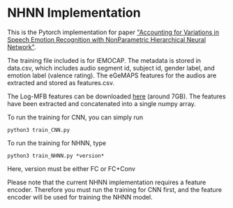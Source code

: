 # NHNN Implementation

This is the Pytorch implementation for paper ["Accounting for Variations in Speech Emotion Recognition with NonParametric Hierarchical Neural Network"](https://arxiv.org/abs/2109.04316).

The training file included is for IEMOCAP. The metadata is stored in data.csv, which includes audio segment id, subject id, gender label, and emotion label (valence rating). The eGeMAPS features for the audios are extracted and stored as features.csv. 

The Log-MFB features can be downloaded [here](https://drive.google.com/file/d/1b0c7xgcyzt97vY7AI5uOCHdYWhTfygFf/view?usp=sharing) (around 7GB). The features have been extracted and concatenated into a single numpy array.

To run the training for CNN, you can simply run

```
python3 train_CNN.py
```

To run the training for NHNN, type

```
python3 train_NHNN.py *version*
```

Here, version must be either FC or FC+Conv

Please note that the current NHNN implementation requires a feature encoder. Therefore you must run the training for CNN first, and the feature encoder will be used for training the NHNN model. 
